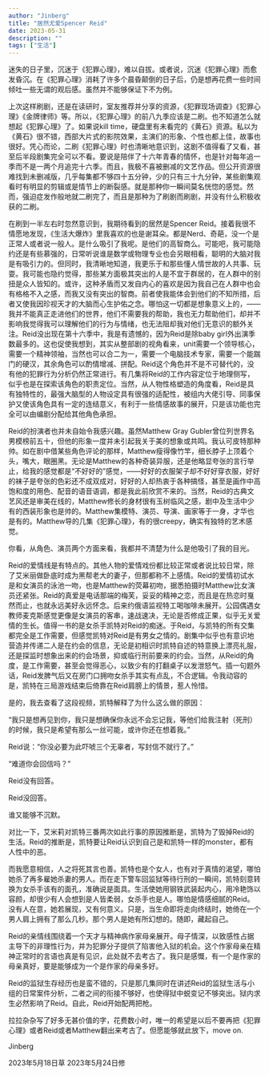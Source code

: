 ```yaml
---
author: "Jinberg"
title: "居然尤爱Spencer Reid"
date: 2023-05-31
description: ""
tags: ["生活"]
---
```


迷失的日子里，沉迷于《犯罪心理》，难以自拔。或者说，沉迷《犯罪心理》而愈发昏沉。在《犯罪心理》消耗了许多个晨昏颠倒的日子后，仍是想再花费一些时间倾吐一些无谓的观后感。虽然并不能够保证下不为例。

上次这样刷剧，还是在读研时，室友推荐并分享的资源，《犯罪现场调查》《犯罪心理》《金牌律师》等。所以，《犯罪心理》的前八九季应该是二刷。也不知道怎么就想起《犯罪心理》了。如果说kill time，硬盘里有未看完的《黄石》资源。私以为《黄石》很不错，西部大片式的影院效果，主演们的形象、个性也都上佳，故事也很好。凭心而论，二刷《犯罪心理》时也清晰地意识到，这剧不值得看了又看，甚至后半段剧集完全可以不看。要说是陪伴了十六年青春的情怀，也是针对每年追一季而不是一两个月追完十六季。而且，我极不喜被删减的文艺作品。但公开资源很难找到未删减版，几乎每集都不够四十五分钟，少的只有三十九分钟，某些剧集观看时有明显的剪辑或是情节上的断裂感。就是那种你一瞬间莫名恍惚的感觉。然而，强迫症发作般地就二刷完了，而且是那种为了刷剧而刷剧，并没有什么积极收获的二刷。

在刷到一半左右时忽然意识到，我期待看到的居然是Spencer Reid。接着我很不情愿地发现，《生活大爆炸》里我喜欢的也是谢耳朵。都是Nerd、奇葩，没一个是正常人或者说一般人。是什么吸引了我呢。是他们的高智商么。可能吧，我可能隐约还是有些慕强的，日常听说谁是数学或物理专业也会另眼相看，聪明的大脑对我是有吸引力的。但同时，我清晰地知道，我更乐于和那些懂人情世故的人共事、玩耍。我可能也隐约觉得，那些某方面极其突出的人是不宜于群居的，在人群中的别扭是众人皆知的。或许，这种矛盾而又发自内心的喜欢是因为我自己在人群中也会有格格不入之感，而我又没有突出的智商。前者使我能体会到他们的不知所措，后者又使我因珍视天才的大脑而心生护佑之念。哪怕这一切都是想象意义上的，——我并不能真正走进他们的世界，他们不需要我的帮助，我也无力帮助他们，却并不影响我觉得我可以理解他们的行为与情绪，也无法阻却我对他们无意识的额外关注。Reid没出现在第十六季中，我是有遗憾的，因为Reid是除baby girl外出演季数最多的。这也促使我想到，其实从整部剧的视角看来，unit需要一个领导核心，需要一个精神领袖，当然也可以合二为一，需要一个电脑技术专家，需要一个能踹门的硬汉，其余角色可以酌情增减、拼配。Reid这个角色并不是不可替代的，没有他的犯罪行为分析仍然正常进行。有几集将Reid的工作内容定位于地理侧写，似乎也是在探索该角色的职责定位。当然，从人物性格塑造的角度看，Reid是具有独特性的，最强大脑型的人物设定具有很强的适配性，被组内大佬引导、同事保护又使该角色具有一定的连结意义，有利于一些情感故事的展开，只是该功能也完全可以由编剧分配给其他角色承担。

Reid的扮演者也并未自始令我感兴趣。虽然Matthew Gray Gubler曾位列世界名男模榜前五十，但他的形象一度并未引起我关于美的想象或共鸣。我认可皮特那种帅。如在剧中借某些角色评论的那样，Matthew瘦得像竹竿，细长脖子上顶着个头，嘴大，眼圈黑。无论是Matthew的各种奇装异服，还是他略显夸张的言行举止，给我的感觉都是“不好好的”感觉，——好好的衣服架子却不好好穿衣服，好好的袜子是夸张的色彩还不成双成对，好好的人却热衷于各种搞怪，甚至是画作中高饱和度的用色、配音的语音语调，都是我此前欣赏不来的。当然，Reid的古典文艺风还是审美在线的，Matthew修长的身材很有玉树临风之感，剧中及生活中少有的西装形象也是帅的。Matthew集模特、演员、导演、画家等于一身，才华也是有的。Matthew导的几集《犯罪心理》，有的很creepy，确实有独特的艺术感觉。

你看，从角色、演员两个方面来看，我都并不清楚为什么是他吸引了我的目光。

Reid的爱情线是有特点的。其他人物的爱情戏份都比较正常或者说比较日常，除了艾米丽做卧底时成为黑帮老大的妻子，但那都称不上感情。Reid的爱情初试水是和女演员的泳池一吻，也是Matthew的荧幕初吻，据悉拍摄时Matthew比女演员还紧张。Reid的真爱是电话那端的梅芙，妥妥的精神之恋，而且是在热恋时戛然而止，也就永远美好永远怀念。后来约俄语监视特工喝咖啡未展开。公园偶遇女教师麦克斯感觉更像是女演员的客串，速战速决，无论是否修成正果，似乎无关爱情的生长。值得一书的是女杀手凯特对Reid的痴迷。于Reid，与凯特的所有交集都完全是工作需要，但感觉凯特对Reid是有男女之情的。剧集中似乎也有意识地营造并传递二人是在约会的信息，无论是初相识时凯特自述的特意换上漂亮礼服，还是探监时想象出来的约会场景，抑或临行刑前要来的约会。当然，从Reid的角度，是工作需要，甚至会觉得恶心，以致少有的打翻桌子以发泄怒气。插一句题外话，Reid发脾气后又在房门口拥吻女杀手其实有点乱，不合逻辑。令我动容的是，凯特在三局游戏结束后倚靠在Reid肩膀上的情景，惹人怜惜。

是的，我去查看了这段视频，凯特解释了为什么这么做的原因：

“我只是想再见到你，我只是想确保你永远不会忘记我，等他们给我注射（死刑）的时候，我只是希望有那么一丝可能，或许你还在想着我。”

Reid说：“你没必要为此吓唬三个无辜者，写封信不就行了。”

“难道你会回信吗？”

Reid没有回答。

Reid没回答。

谁又能够不沉默。

对比一下，艾米莉对凯特三番两次如此行事的原因推断是，凯特为了毁掉Reid的生活。Reid的推断是，凯特要让Reid认识到自己是和凯特一样的monster，都有人性中的恶。

而我愿意相信，人之将死其言也善。凯特也是个女人，也有对于真情的渴望，哪怕她杀了再多雇她杀妻的男人。而在走下警车回监狱等待行刑的一瞬间，凯特刻意转换为女杀手该有的面孔，准确说是面具。生活使她用钢铁武装起内心，用冷艳饰以容颜，却很少有人会想到是人皆柔弱，女杀手也是人。哪怕是情感细腻的Reid。没有人在意，她若展现，又有何意义。只是，当生命即将走向终结时，她倚在一个男人肩上拥有了那么几秒。那个男人是她有所幻想的。随即，藏起自己。

Reid的亲情线围绕着一个天才与精神病作家母亲展开。母子情深，以致感性占据主导下的非理性行为，并为犯罪分子提供了陷害他入狱的机会。这个作家母亲在精神正常时的言语也真是有见识，此处就不去考古了。我只是感慨，有一个是作家的母亲真好，要是能够成为一个是作家的母亲多好。

Reid的监狱生存经历也是蛮不错的，只是那几集同时在讲述Reid的监狱生活与小组的日常案件分析，二者之间的衔接不够好，也使得狱中蜕变记不够突出。狱内求生必然影响了Reid。自此，Reid开始配两把枪。

拉拉杂杂写了好多无甚价值的字，花费数小时，唯一的希望是以后不要再把《犯罪心理》或者Reid或者Matthew翻出来考古了。但愿能够就此放下，move on.


Jinberg

2023年5月18日草
2023年5月24日修
